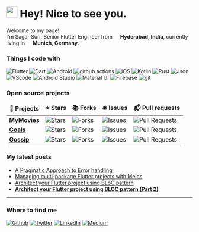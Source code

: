<h1><img src="https://emojis.slackmojis.com/emojis/images/1531849430/4246/blob-sunglasses.gif?1531849430" width="30"/> Hey! Nice to see you.</h1>


<p>Welcome to my page! </br> I'm Sagar Suri, Senior Flutter Engineer from <img src="https://user-images.githubusercontent.com/14856659/197356298-d34c251f-b1b1-493d-83b0-f6519ccfc65f.png" width="13"/> <b>Hyderabad, India</b>, currently living in <img src="https://user-images.githubusercontent.com/14856659/197356487-027c1886-92d2-49c7-9e51-7a1d8cc8fca1.png" width="13"/> <b>Munich, Germany</b>. </p>
<h3>Things I code with</h3>
<p>
  <img alt="Flutter" src="https://img.shields.io/badge/Flutter-02569B?style=for-the-badge&logo=flutter&logoColor=white" />
  <img alt="Dart" src="https://img.shields.io/badge/Dart-0175C2?style=for-the-badge&logo=dart&logoColor=white" /> 
  <img alt="Android" src="https://img.shields.io/badge/Android-3DDC84?style=for-the-badge&logo=android&logoColor=white" />
  <img alt="github actions" src="https://img.shields.io/badge/-Github_Actions-2088FF?style=flat-square&logo=github-actions&logoColor=white" />
  <img alt="iOS" src="https://img.shields.io/badge/iOS-000000?style=for-the-badge&logo=ios&logoColor=white" />
  <img alt="Kotlin" src="https://img.shields.io/badge/Kotlin-0095D5?&style=for-the-badge&logo=kotlin&logoColor=white" />
  <img alt="Rust" src="https://img.shields.io/badge/Rust-black?style=for-the-badge&logo=rust&logoColor=#E57324" />
  <img alt="Json" src="https://img.shields.io/badge/json-5E5C5C?style=for-the-badge&logo=json&logoColor=white" />
  <img alt="VScode" src="https://img.shields.io/badge/VSCode-0078D4?style=for-the-badge&logo=visual%20studio%20code&logoColor=white" />
  <img alt="Android Studio" src="https://img.shields.io/badge/Android_Studio-3DDC84?style=for-the-badge&logo=android-studio&logoColor=white" />
  <img alt="Material UI" src="https://img.shields.io/badge/Material%20UI-007FFF?style=for-the-badge&logo=mui&logoColor=white" />
  <img alt="Firebase" src="https://img.shields.io/badge/firebase-ffca28?style=for-the-badge&logo=firebase&logoColor=black" />
  <img alt="git" src="https://img.shields.io/badge/-Git-F05032?style=flat-square&logo=git&logoColor=white" />
</p>
<h3>Open source projects</h3>
<table>
  <thead align="center">
    <tr border: none;>
      <td><b>🎁 Projects</b></td>
      <td><b>⭐ Stars</b></td>
      <td><b>📚 Forks</b></td>
      <td><b>🛎 Issues</b></td>
      <td><b>📬 Pull requests</b></td>
    </tr>
  </thead>
  <tbody>
    <tr>
      <td><a href="https://github.com/SAGARSURI/MyMovies"><b>MyMovies</b></a></td>
      <td><img alt="Stars" src="https://img.shields.io/github/stars/SAGARSURI/MyMovies?style=flat-square&labelColor=343b41"/></td>
      <td><img alt="Forks" src="https://img.shields.io/github/forks/SAGARSURI/MyMovies?style=flat-square&labelColor=343b41"/></td>
      <td><img alt="Issues" src="https://img.shields.io/github/issues/SAGARSURI/MyMovies?style=flat-square&labelColor=343b41"/></td>
      <td><img alt="Pull Requests" src="https://img.shields.io/github/issues-pr/SAGARSURI/MyMovies?style=flat-square&labelColor=343b41"/></td>
    </tr>
	  <tr>
      <td><a href="https://github.com/SAGARSURI/Goals"><b>Goals</b></a></td>
      <td><img alt="Stars" src="https://img.shields.io/github/stars/SAGARSURI/Goals?style=flat-square&labelColor=343b41"/></td>
      <td><img alt="Forks" src="https://img.shields.io/github/forks/SAGARSURI/Goals?style=flat-square&labelColor=343b41"/></td>
      <td><img alt="Issues" src="https://img.shields.io/github/issues/SAGARSURI/Goals?style=flat-square&labelColor=343b41"/></td>
      <td><img alt="Pull Requests" src="https://img.shields.io/github/issues-pr/SAGARSURI/Goals?style=flat-square&labelColor=343b41"/></td>
    </tr>
    <tr>
      <td><a href="https://github.com/SAGARSURI/Gossip"><b>Gossip</b></a></td>
      <td><img alt="Stars" src="https://img.shields.io/github/stars/SAGARSURI/Gossip?style=flat-square&labelColor=343b41"/></td>
      <td><img alt="Forks" src="https://img.shields.io/github/forks/SAGARSURI/Gossip?style=flat-square&labelColor=343b41"/></td>
      <td><img alt="Issues" src="https://img.shields.io/github/issues/SAGARSURI/Gossip?style=flat-square&labelColor=343b41"/></td>
      <td><img alt="Pull Requests" src="https://img.shields.io/github/issues-pr/SAGARSURI/Gossip?style=flat-square&labelColor=343b41"/></td>
    </tr>
  </tbody>
</table>
<h3>My latest posts</h3>
<ul>
  <li><a href="https://medium.com/flutter-community/a-pragmatic-approach-to-error-handling-468c4ac1a645">A Pragmatic Approach to Error handling</a><br/></li>
  <li><a href="https://medium.com/flutter-community/managing-multi-package-flutter-projects-with-melos-c8ce96fa7c82">Managing multi-package Flutter projects with Melos</a><br/></li>
    <li><a href="https://medium.com/codechai/architecting-your-flutter-project-bd04e144a8f1">Architect your Flutter project using BLoC pattern</a><br/></li>
  <li><a href="https://medium.com/flutterpub/architect-your-flutter-project-using-bloc-pattern-part-2-d8dd1eca9ba5"><b>Architect your Flutter project using BLOC pattern (Part 2)</b></a><br/></li>
</ul>

-------
<h3>Where to find me</h3>
<p><a href="https://github.com/SAGARSURI" target="_blank"><img alt="Github" src="https://img.shields.io/badge/GitHub-%2312100E.svg?&style=for-the-badge&logo=Github&logoColor=white" /></a> <a href="https://twitter.com/SagarSuri94" target="_blank"><img alt="Twitter" src="https://img.shields.io/badge/twitter-%231DA1F2.svg?&style=for-the-badge&logo=twitter&logoColor=white" /></a> <a href="https://www.linkedin.com/in/sagar-suri/" target="_blank"><img alt="LinkedIn" src="https://img.shields.io/badge/linkedin-%230077B5.svg?&style=for-the-badge&logo=linkedin&logoColor=white" /></a> <a href="https://medium.com/@sagarsuri56" target="_blank"><img alt="Medium" src="https://img.shields.io/badge/medium-%2312100E.svg?&style=for-the-badge&logo=medium&logoColor=white" /></a>
</p>
